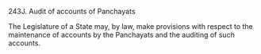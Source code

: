243J. Audit of accounts of Panchayats

The Legislature of a State may, by law, make provisions with respect to the maintenance of accounts by the Panchayats and the auditing of such accounts.

